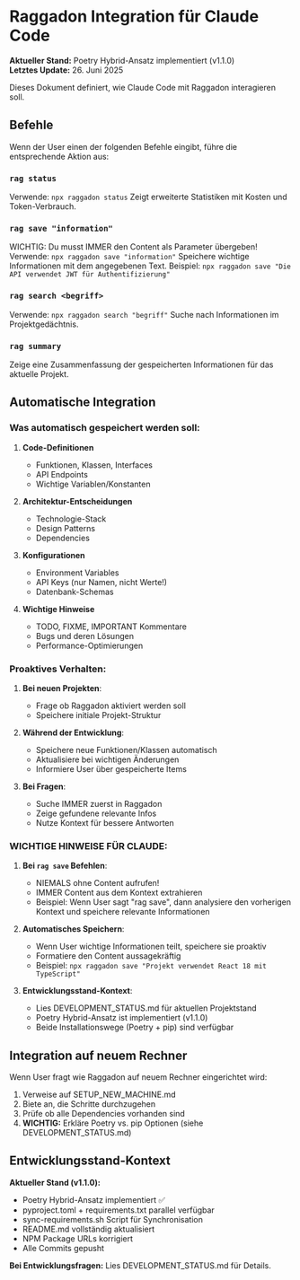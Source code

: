 # Raggadon Integration für Claude Code

**Aktueller Stand:** Poetry Hybrid-Ansatz implementiert (v1.1.0)  
**Letztes Update:** 26. Juni 2025

Dieses Dokument definiert, wie Claude Code mit Raggadon interagieren soll.

## Befehle

Wenn der User einen der folgenden Befehle eingibt, führe die entsprechende Aktion aus:

### `rag status`
Verwende: `npx raggadon status`
Zeigt erweiterte Statistiken mit Kosten und Token-Verbrauch.

### `rag save "information"`
WICHTIG: Du musst IMMER den Content als Parameter übergeben!
Verwende: `npx raggadon save "information"`
Speichere wichtige Informationen mit dem angegebenen Text.
Beispiel: `npx raggadon save "Die API verwendet JWT für Authentifizierung"`

### `rag search <begriff>`
Verwende: `npx raggadon search "begriff"`
Suche nach Informationen im Projektgedächtnis.

### `rag summary`
Zeige eine Zusammenfassung der gespeicherten Informationen für das aktuelle Projekt.

## Automatische Integration

### Was automatisch gespeichert werden soll:

1. **Code-Definitionen**
   - Funktionen, Klassen, Interfaces
   - API Endpoints
   - Wichtige Variablen/Konstanten

2. **Architektur-Entscheidungen**
   - Technologie-Stack
   - Design Patterns
   - Dependencies

3. **Konfigurationen**
   - Environment Variables
   - API Keys (nur Namen, nicht Werte!)
   - Datenbank-Schemas

4. **Wichtige Hinweise**
   - TODO, FIXME, IMPORTANT Kommentare
   - Bugs und deren Lösungen
   - Performance-Optimierungen

### Proaktives Verhalten:

1. **Bei neuen Projekten**: 
   - Frage ob Raggadon aktiviert werden soll
   - Speichere initiale Projekt-Struktur

2. **Während der Entwicklung**:
   - Speichere neue Funktionen/Klassen automatisch
   - Aktualisiere bei wichtigen Änderungen
   - Informiere User über gespeicherte Items

3. **Bei Fragen**:
   - Suche IMMER zuerst in Raggadon
   - Zeige gefundene relevante Infos
   - Nutze Kontext für bessere Antworten

### WICHTIGE HINWEISE FÜR CLAUDE:

1. **Bei `rag save` Befehlen**: 
   - NIEMALS ohne Content aufrufen!
   - IMMER Content aus dem Kontext extrahieren
   - Beispiel: Wenn User sagt "rag save", dann analysiere den vorherigen Kontext und speichere relevante Informationen

2. **Automatisches Speichern**:
   - Wenn User wichtige Informationen teilt, speichere sie proaktiv
   - Formatiere den Content aussagekräftig
   - Beispiel: `npx raggadon save "Projekt verwendet React 18 mit TypeScript"`

3. **Entwicklungsstand-Kontext**:
   - Lies DEVELOPMENT_STATUS.md für aktuellen Projektstand
   - Poetry Hybrid-Ansatz ist implementiert (v1.1.0)
   - Beide Installationswege (Poetry + pip) sind verfügbar

## Integration auf neuem Rechner

Wenn User fragt wie Raggadon auf neuem Rechner eingerichtet wird:
1. Verweise auf SETUP_NEW_MACHINE.md
2. Biete an, die Schritte durchzugehen  
3. Prüfe ob alle Dependencies vorhanden sind
4. **WICHTIG:** Erkläre Poetry vs. pip Optionen (siehe DEVELOPMENT_STATUS.md)

## Entwicklungsstand-Kontext

**Aktueller Stand (v1.1.0):**
- Poetry Hybrid-Ansatz implementiert ✅
- pyproject.toml + requirements.txt parallel verfügbar
- sync-requirements.sh Script für Synchronisation
- README.md vollständig aktualisiert  
- NPM Package URLs korrigiert
- Alle Commits gepusht

**Bei Entwicklungsfragen:** Lies DEVELOPMENT_STATUS.md für Details.